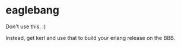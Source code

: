 eaglebang
=========

Don't use this. :)

Instead, get kerl and use that to build your erlang release on the BBB.
